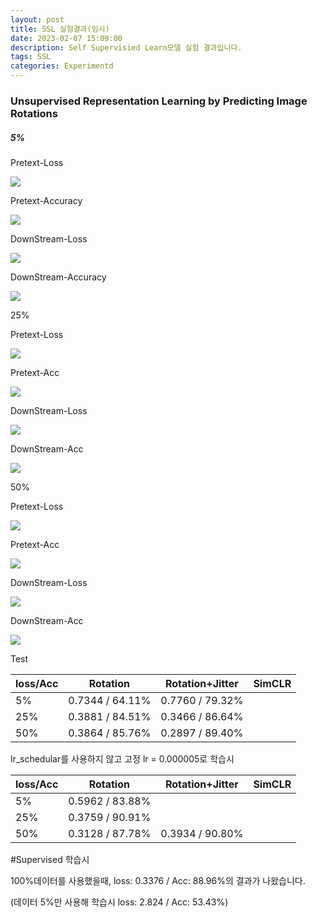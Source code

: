 ```yaml
---
layout: post
title: SSL 실험결과(임시)
date: 2023-02-07 15:09:00
description: Self Supervisied Learn모델 실험 결과입니다.
tags: SSL
categories: Experimentd
---
```














### Unsupervised Representation Learning by Predicting Image Rotations



##### 5%

Pretext-Loss

![](https://raw.githubusercontent.com/YeongJin96/YeongJin96.github.io/master/assets/img/5%25_Pre_Loss.png)

Pretext-Accuracy



![](https://raw.githubusercontent.com/YeongJin96/YeongJin96.github.io/master/assets/img/5%25_Pre_Acc.png)

DownStream-Loss

![](https://raw.githubusercontent.com/YeongJin96/YeongJin96.github.io/master/assets/img/5%25_Down_Loss.png)

DownStream-Accuracy

![](https://raw.githubusercontent.com/YeongJin96/YeongJin96.github.io/master/assets/img/5%25_Down_Acc.png)

25%

Pretext-Loss

![](https://raw.githubusercontent.com/YeongJin96/YeongJin96.github.io/master/assets/img/25%25_Pre_Loss.png)

Pretext-Acc

![](https://raw.githubusercontent.com/YeongJin96/YeongJin96.github.io/master/assets/img/25%25_Pre_Acc.png)

DownStream-Loss

![](https://raw.githubusercontent.com/YeongJin96/YeongJin96.github.io/master/assets/img/25%25_Down_Loss.png)

DownStream-Acc

![](https://raw.githubusercontent.com/YeongJin96/YeongJin96.github.io/master/assets/img/25%25_Down_Acc.png)

50%

Pretext-Loss

![](https://raw.githubusercontent.com/YeongJin96/YeongJin96.github.io/master/assets/img/50%25_Pre_Loss.png)

Pretext-Acc

![](https://raw.githubusercontent.com/YeongJin96/YeongJin96.github.io/master/assets/img/50%25_Pre_Acc.png)

DownStream-Loss

![](https://raw.githubusercontent.com/YeongJin96/YeongJin96.github.io/master/assets/img/50%25_Down_Loss.png)

DownStream-Acc

![](https://raw.githubusercontent.com/YeongJin96/YeongJin96.github.io/master/assets/img/50%25_Down_Acc.png)

Test

| loss/Acc | Rotation        | Rotation+Jitter | SimCLR |
| -------- | --------------- | --------------- | ------ |
| 5%       | 0.7344 / 64.11% | 0.7760 / 79.32% |        |
| 25%      | 0.3881 / 84.51% | 0.3466 / 86.64% |        |
| 50%      | 0.3864 / 85.76% | 0.2897 / 89.40% |        |

lr_schedular를 사용하지 않고 고정 lr = 0.000005로 학습시

| loss/Acc | Rotation        | Rotation+Jitter | SimCLR |
| -------- | --------------- | --------------- | ------ |
| 5%       | 0.5962 / 83.88% |                 |        |
| 25%      | 0.3759 / 90.91% |                 |        |
| 50%      | 0.3128 / 87.78% | 0.3934 / 90.80% |        |

#Supervised 학습시 

100%데이터를 사용했을때, loss: 0.3376 / Acc: 88.96%의 결과가 나왔습니다.

(데이터 5%만 사용해 학습시 loss: 2.824 / Acc: 53.43%)
